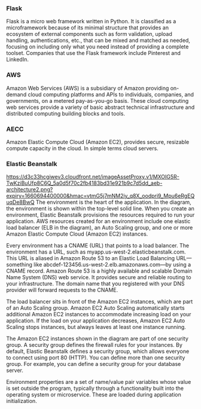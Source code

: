 ### Flask
Flask is a micro web framework written in Python. 
It is classified as a microframework because of its minimal structure 
that provides an ecosystem of external components such as form validation, 
upload handling, authentications, etc., that can be mixed and matched as needed, 
focusing on including only what you need instead of providing a complete toolset. 
Companies that use the Flask framework include Pinterest and LinkedIn.

### AWS
Amazon Web Services (AWS) is a subsidiary of Amazon 
providing on-demand cloud computing platforms and APIs to individuals, 
companies, and governments, on a metered pay-as-you-go basis. 
These cloud computing web services provide a variety of basic abstract technical 
infrastructure and distributed computing building blocks and tools.  

### AECC
Amazon Elastic Compute Cloud (Amazon EC2), 
provides secure, resizable compute capacity in the cloud.
In simple terms cloud servers.

### Elastic Beanstalk
https://d3c33hcgiwev3.cloudfront.net/imageAssetProxy.v1/MXOIG5R-TwKziBuUfp8C6Q_5a0d5f70c2fb4183bd31e921b9c7d5dd_aeb-architecture2.png?expiry=1660694400000&hmac=vtmG5j7mNM2iy_q8X_oodpri9_Mpu6eRgEQuqDe8BwQ
The environment is the heart of the application. 
In the diagram, the environment is shown within the top-level solid line. 
When you create an environment, Elastic Beanstalk provisions the resources required to run your application. 
AWS resources created for an environment include one elastic load balancer (ELB in the diagram), an Auto Scaling group, 
and one or more Amazon Elastic Compute Cloud (Amazon EC2) instances.

Every environment has a CNAME (URL) that points to a load balancer. 
The environment has a URL, such as myapp.us-west-2.elasticbeanstalk.com. 
This URL is aliased in Amazon Route 53 to an Elastic Load Balancing URL—something 
like abcdef-123456.us-west-2.elb.amazonaws.com—by using a CNAME record. 
Amazon Route 53 is a highly available and scalable Domain Name System (DNS) web service. 
It provides secure and reliable routing to your infrastructure. 
The domain name that you registered with your DNS provider will forward requests to the CNAME.

The load balancer sits in front of the Amazon EC2 instances, 
which are part of an Auto Scaling group. Amazon EC2 Auto Scaling automatically starts additional Amazon 
EC2 instances to accommodate increasing load on your application. 
If the load on your application decreases, Amazon EC2 Auto Scaling stops instances, 
but always leaves at least one instance running.

The Amazon EC2 instances shown in the diagram are part of one security group. 
A security group defines the firewall rules for your instances. 
By default, Elastic Beanstalk defines a security group, which allows everyone to connect using port 80 (HTTP). 
You can define more than one security group. For example, you can define a security group for your database server.

Environment properties are a set of name/value pair variables whose value is set outside the program, 
typically through a functionality built into the operating system or microservice. 
These are loaded during application initialization.
